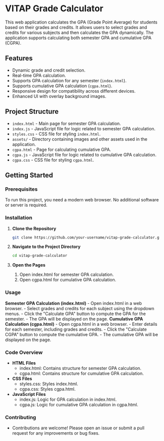 # VITAP Grade Calculator

This web application calculates the GPA (Grade Point Average) for students based on their grades and credits. It allows users to select grades and credits for various subjects and then calculates the GPA dynamically. The application supports calculating both semester GPA and cumulative GPA (CGPA).

## Features

- Dynamic grade and credit selection.
- Real-time GPA calculation.
- Supports GPA calculation for any semester (`index.html`).
- Supports cumulative GPA calculation (`cgpa.html`).
- Responsive design for compatibility across different devices.
- Enhanced UI with overlay background images.

## Project Structure

- `index.html` - Main page for semester GPA calculation.
- `index.js` - JavaScript file for logic related to semester GPA calculation.
- `styles.css` - CSS file for styling `index.html`.
- `assets/` - Directory containing images and other assets used in the application.
- `cgpa.html` - Page for calculating cumulative GPA.
- `cgpa.js` - JavaScript file for logic related to cumulative GPA calculation.
- `cgpa.css` - CSS file for styling `cgpa.html`.

## Getting Started

### Prerequisites

To run this project, you need a modern web browser. No additional software or server is required.

### Installation

1. **Clone the Repository**

   ```bash
   git clone https://github.com/your-username/vitap-grade-calculator.git

2. **Navigate to the Project Directory**
   ```bash
   cd vitap-grade-calculator
   
3. **Open the Pages**

   1. Open index.html for semester GPA calculation.
   2. Open cgpa.html for cumulative GPA calculation.
      
### Usage
   **Semester GPA Calculation (index.html)**
      - Open index.html in a web browser.
      - Select grades and credits for each subject using the dropdown menus.
      - Click the "Calculate GPA" button to compute the GPA for the semester.
      - The GPA will be displayed on the page.
   **Cumulative GPA Calculation (cgpa.html)**
      - Open cgpa.html in a web browser.
      - Enter details for each semester, including grades and credits.
      - Click the "Calculate CGPA" button to compute the cumulative GPA.
      - The cumulative GPA will be displayed on the page.
### Code Overview
   - **HTML Files**
      - index.html: Contains structure for semester GPA calculation.
      - cgpa.html: Contains structure for cumulative GPA calculation.
   - **CSS Files**
      - styles.css: Styles index.html.
      - cgpa.css: Styles cgpa.html.
   - **JavaScript Files**
      - index.js: Logic for GPA calculation in index.html.
      - cgpa.js: Logic for cumulative GPA calculation in cgpa.html.
         
### Contributing
- Contributions are welcome! Please open an issue or submit a pull request for any improvements or bug fixes.
